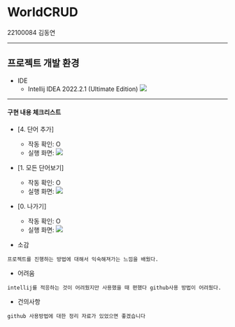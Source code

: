 # WorldCRUD

22100084 김동연

---

## 프로젝트 개발 환경


* IDE
    * Intellij IDEA 2022.2.1 (Ultimate Edition)
      ![](screenshots/1.png)

---

#### 구현 내용 체크리스트

* [4. 단어 추가]
    * 작동 확인: O
    * 실행 화면:
      ![](screenshots/2.png)
* [1. 모든 단어보기]
    * 작동 확인: O
    * 실행 화면:
      ![](screenshots/3.png)
* [0. 나가기]
    * 작동 확인: O
    * 실행 화면:
      ![](screenshots/4.png)


* 소감

`프로젝트를 진행하는 방법에 대해서 익숙해져가는 느낌을 배웠다.`

* 어려움

`intellij를 적응하는 것이 어려웠지만 사용했을 때 편했다 github사용 방법이 어려웠다.`

* 건의사항

`github 사용방법에 대한 정리 자료가 있었으면 좋겠습니다`